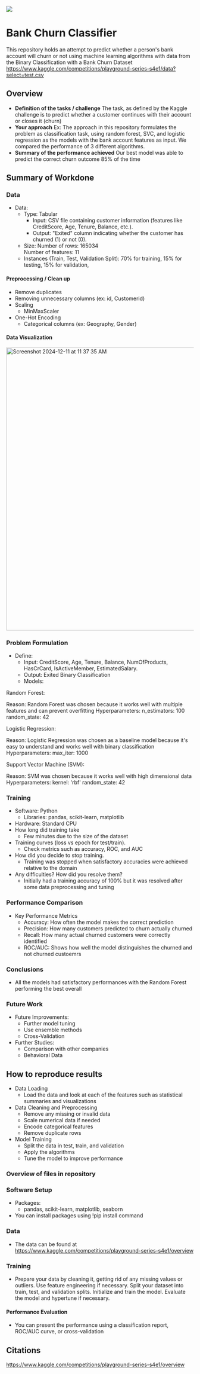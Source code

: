 ![](UTA-DataScience-Logo.png)




# Bank Churn Classifier

This repository holds an attempt to predict whether a person's bank account will churn or not using machine learning algorithms with data from the Binary Classification with a Bank Churn Dataset <br> https://www.kaggle.com/competitions/playground-series-s4e1/data?select=test.csv

## Overview

  * **Definition of the tasks / challenge**  The task, as defined by the Kaggle challenge is to predict whether a customer continues with their account or closes it (churn)
  * **Your approach** Ex: The approach in this repository formulates the problem as classification task, using random forest, SVC, and logistic regression as the models with the bank account features as input. We compared the performance of 3 different algorithms.
  * **Summary of the performance achieved**  Our best model was able to predict the correct churn outcome 85% of the time

## Summary of Workdone


### Data

* Data:
  * Type: Tabular
    * Input: CSV file containing customer information (features like CreditScore, Age, Tenure, Balance, etc.).
    * Output: "Exited" column indicating whether the customer has churned (1) or not (0).
  * Size: Number of rows: 165034 <br>
          Number of features: 11
  * Instances (Train, Test, Validation Split): 70% for training,
                                               15% for testing,
                                               15% for validation,

#### Preprocessing / Clean up
* Remove duplicates
* Removing unnecessary columns (ex: id, Customerid)
* Scaling
   * MinMaxScaler
* One-Hot Encoding
   * Categorical columns (ex: Geography, Gender)

#### Data Visualization

<img width="757" alt="Screenshot 2024-12-11 at 11 37 35 AM" src="https://github.com/user-attachments/assets/07cda7ee-dcd9-4da2-b182-3c3f5e5199cf" />



### Problem Formulation

* Define:
  * Input: CreditScore, Age, Tenure, Balance, NumOfProducts, HasCrCard, IsActiveMember, EstimatedSalary.
  * Output: Exited Binary Classification
  * Models: <br>

Random Forest:

Reason: Random Forest was chosen because it works well with multiple features and can prevent overfitting
Hyperparameters:
n_estimators: 100 
random_state: 42 

Logistic Regression:

Reason: Logistic Regression was chosen as a baseline model because it's easy to understand and works well with binary classification
Hyperparameters:
max_iter: 1000 

Support Vector Machine (SVM):

Reason: SVM was chosen because it works well with high dimensional data
Hyperparameters:
kernel: 'rbf' 
random_state: 42 

### Training

  * Software: Python
    * Libraries: pandas, scikit-learn, matplotlib
  * Hardware: Standard CPU
  * How long did training take
    * Few minutes due to the size of the dataset
  * Training curves (loss vs epoch for test/train).
    * Check metrics such as accuracy, ROC, and AUC
  * How did you decide to stop training.
    * Training was stopped when satisfactory accuracies were achieved relative to the domain
  * Any difficulties? How did you resolve them?
    * Initially had a training accuracy of 100% but it was resolved after some data preprocessing and tuning

### Performance Comparison

* Key Performance Metrics
  * Accuracy: How often the model makes the correct prediction
  * Precision: How many customers predicted to churn actually churned
  * Recall: How many actual churned customers were correctly identified
  * ROC/AUC: Shows how well the model distinguishes the churned and not churned custoemrs

### Conclusions

* All the models had satisfactory performances with the Random Forest performing the best overall

### Future Work

* Future Improvements:
  * Further model tuning
  * Use ensemble methods
  * Cross-Validation
* Further Studies:
  * Comparison with other companies
  * Behavioral Data

## How to reproduce results

* Data Loading
  * Load the data and look at each of the features such as statistical summaries and visualizations
* Data Cleaning and Preprocessing
  * Remove any missing or invalid data
  * Scale numerical data if needed
  * Encode categorical features
  * Remove duplicate rows
* Model Training
  * Split the data in test, train, and validation
  * Apply the algorithms
  * Tune the model to improve performance

### Overview of files in repository


### Software Setup
* Packages:
  * pandas, scikit-learn, matplotlib, seaborn
* You can install packages using !pip install command

### Data

* The data can be found at https://www.kaggle.com/competitions/playground-series-s4e1/overview

### Training

* Prepare your data by cleaning it, getting rid of any missing values or outliers. Use feature engineering if necessary. Split your dataset into train, test, and validation splits. Initialize and train the model. Evaluate the model and hypertune if necessary.

#### Performance Evaluation

* You can present the performance using a classification report, ROC/AUC curve, or cross-validation


## Citations

https://www.kaggle.com/competitions/playground-series-s4e1/overview








